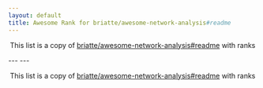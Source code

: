 ```yaml
---
layout: default
title: Awesome Rank for briatte/awesome-network-analysis#readme
---
```


<p align="center">
	This list is a copy of <a href="https://github.com/briatte/awesome-network-analysis#readme">briatte/awesome-network-analysis#readme</a> with ranks
</p>
---
---
<p align="center">
	This list is a copy of <a href="https://github.com/briatte/awesome-network-analysis#readme">briatte/awesome-network-analysis#readme</a> with ranks
</p>
